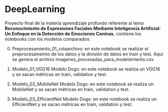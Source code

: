 # DeepLearning
Proyecto final de la materia aprendizaje profundo referente al tema **Reconocimiento de Expresiones Faciales Mediante Inteligencia Artificial: Un Enfoque en la Detección de Emociones Caninas**, contiene los notebooks con los modelos comparados:

0. Preprocesamiento_01_rutaarchivo: en este notebook se realizar el preprocesameinto de los datos y la división de datos en train y test. Aquí se genera el archivo imagenes_procesadas_para_modelamiento.csv
   
1. Modelo_01_VGG16 Modelo Dogs: en este notebook se realiza un VGG16 y se sacan métricas en train, validation y test.
   
2. Modelo_02_MobileNet Modelo Dogs: en este notebook se realiza un MobileNet y se sacan métricas en train, validation y test.
   
3. Modelo_03_EfficientNet Modelo Dogs: en este notebook se realiza un EfficientNet y se sacan métricas en train, validation y test.

